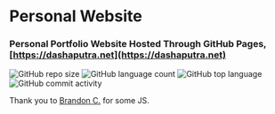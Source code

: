 # Personal Website
### Personal Portfolio Website Hosted Through GitHub Pages, [https://dashaputra.net](https://dashaputra.net)

![GitHub repo size](https://img.shields.io/github/repo-size/arnavd74/arnavd74.github.io) ![GitHub language count](https://img.shields.io/github/languages/count/arnavd74/arnavd74.github.io) ![GitHub top language](https://img.shields.io/github/languages/top/arnavd74/arnavd74.github.io) ![GitHub commit activity](https://img.shields.io/github/commit-activity/y/arnavd74/arnavd74.github.io) 

Thank you to [Brandon C.](https://github.com/Wingo206) for some JS.
